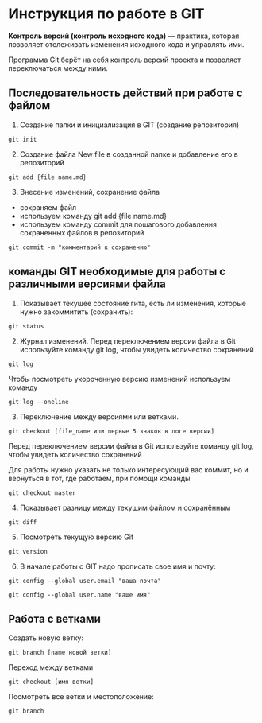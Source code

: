 # Инструкция по работе в GIT
**Контроль версий (контроль исходного кода)** — практика, которая позволяет отслеживать
изменения исходного кода и управлять ими.

Программа Git берёт на себя контроль версий
проекта и позволяет переключаться между
ними.
## Последовательность действий при работе с файлом
1. Создание папки и инициализация в GIT (создание репозитория)

``` 
git init
```
2. Создание файла New file в созданной папке и добавление его в репозиторий

```
git add {file name.md}
```
3. Внесение изменений, сохранение файла
* сохраняем файл
* используем команду git add {file name.md}
* используем команду commit для пошагового добавления сохраненных файлов в репозиторий 
```
git commit -m "комментарий к сохранению"
```
## команды GIT необходимые для работы с различными версиями файла

1. Показывает текущее состояние гита, есть 
ли изменения, которые нужно закоммитить
(сохранить):
```
git status
```
2. Журнал изменений.
Перед переключением версии файла в Git
используйте команду git log, чтобы увидеть
количество сохранений
```
git log
```
Чтобы посмотреть укороченную версию  изменений используем команду
```
git log --oneline
```

3. Переключение между версиями или ветками.
```
git checkout [file_name или первые 5 знаков в логе версии]
```
Перед переключением версии файла в Git
используйте команду git log, чтобы увидеть
количество сохранений

Для работы нужно указать не только
интересующий вас коммит, но и вернуться 
в тот, где работаем, при помощи команды 
```
git checkout master
```
4. Показывает разницу между текущим файлом
и сохранённым
```
git diff
```

5. Посмотреть текущую версию Git
```
git version
```
6. В начале работы  с GIT надо прописать свое имя и почту:
```
git config --global user.email "ваша почта"

git config --global user.name "ваше имя"
``` 
## Работа с ветками

Создать новую ветку:
```
git branch [name новой ветки]
```

Переход между ветками 
```
git checkout [имя ветки]
```

Посмотреть все ветки и местоположение:
```
git branch 
```
